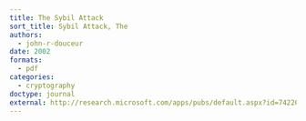 ```yaml
---
title: The Sybil Attack
sort_title: Sybil Attack, The
authors:
  - john-r-douceur
date: 2002
formats:
  - pdf
categories:
  - cryptography
doctype: journal
external: http://research.microsoft.com/apps/pubs/default.aspx?id=74220
---
```

